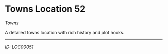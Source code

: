 # Towns Location 52

*Towns*

A detailed towns location with rich history and plot hooks.

---
*ID: LOC00051*
